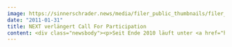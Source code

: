 ```yaml
---
image: https://sinnerschrader.news/media/filer_public_thumbnails/filer_public/55/b8/55b8cfef-60f7-4a25-ab11-cca9e7021cd8/varfoldersdjk8pxf42x64d8fxslz8jcc8fc0000gnttmpdxheoh__480x288_q85_crop_subsampling-2_upscale.jpg
date: "2011-01-31"
title: NEXT verlängert Call For Participation
content: <div class="newsbody"><p>Seit Ende 2010 läuft unter <a href="http&#58;//vote.nextconf.eu">http&#58;//vote.nextconf.eu</a> der Call for Participation für die NEXT Conference am 17. und 18. Mai 2011 in Berlin. Rund 100 Sprecher und Vorträge aus dem In- und Ausland wurden bisher bereits für die wichtigste europäische Internetkonferenz der digitalen Wirtschaft in Deutschland vorgeschlagen. Auf vielfachen Wunsch hat SinnerSchrader nun den Aufruf bis zum 15. Februar 2011 verlängert. Bis zum 28. Februar 2011 kann über die eingereichten Ideen und Köpfe abgestimmt werden.</p><p>Nicht nur eigene Vortragsthemen können über die Webseite eingereicht werden, viel mehr können auch Sprecher vorgeschlagen werden, die bereits an anderer Stelle Ausrufezeichen setzen konnten. Dabei sollten die Themen das Leitmotiv der NEXT11, „Data Love“, berücksichtigen und den verschiedenen Konferenztracks Commerce, Branding, Mobile, Social Media, Technology, Marketing sowie dem internationalen Keynote Track zugeordnet werden.</p><p>Visionäres und Kontroverses ist dabei ebenso erwünscht wie Best Practices. Auf Basis der abgegebenen Stimmen wird das exzellent besetzte Kuratorium der NEXT11 ab sofort die besten Sprecher und Themen auswählen und sich um die vorgeschlagenen Sprecher bemühen. Unabhängig davon werden in Kürze die ersten prominenten Namen der Sprecherliste veröffentlicht.</p><p>Weitere Informationen zur NEXT11 unter <a href="http&#58;//nextconf.eu">http&#58;//nextconf.eu</a> und zum Call for Participation unter <a href="http&#58;//vote.nextconf.eu">http&#58;//vote.nextconf.eu</a>.</p><p><a class="news-backlink" href="/de/"><svg class="svg-ico svg-ico--arrow-left"><use xlink&#58;href="#arrow-down"></use></svg>Zurück zur Presse Übersicht</a></p></div>
---
```

